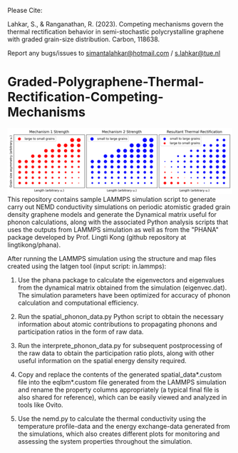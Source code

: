 Please Cite:

Lahkar, S., & Ranganathan, R. (2023). Competing mechanisms govern the thermal rectification behavior in semi-stochastic polycrystalline graphene with graded grain-size distribution. Carbon, 118638.

Report any bugs/issues to simantalahkar@hotmail.com / s.lahkar@tue.nl

# Graded-Polygraphene-Thermal-Rectification-Competing-Mechanisms
![Fig 1. Interplay between TR mechanisms identified in through this work](mechanisms3.png)
This repository contains sample LAMMPS simulation script to generate carry out NEMD conductivity simulations on periodic atomistic graded grain density graphene models and generate the Dynamical matrix useful for phonon calculations, along with the associated Python analysis scripts that uses the outputs from LAMMPS simulation as well as from the "PHANA" package developed by Prof. Lingti Kong (github repository at lingtikong/phana). 

After running the LAMMPS simulation using the structure and map files created using the latgen tool (input script: in.lammps):

1. Use the phana package to calculate the eigenvectors and eigenvalues from the dynamical matrix obtained from the simulation (eigenvec.dat). The simulation parameters have been optimized for accuracy of phonon calculation and computational efficiency.

2. Run the spatial_phonon_data.py Python script to obtain the necessary information about atomic contributions to propagating phonons and participation ratios in the form of raw data.

3. Run the interprete_phonon_data.py for subsequent postprocessing of the raw data to obtain the participation ratio plots, along with other useful information on the spatial energy density required.

4. Copy and replace the contents of the generated spatial_data*.custom file into the eqlbm*.custom file generated from the LAMMPS simulation and rename the property columns appropriately (a typical final file is also shared for reference), which can be easily viewed and analyzed in tools like Ovito.

5. Use the nemd.py to calculate the thermal conductivity using the temperature profile-data and the energy exchange-data generated from the simulations, which also creates different plots for monitoring and assessing the system properties throughout the simulation. 
